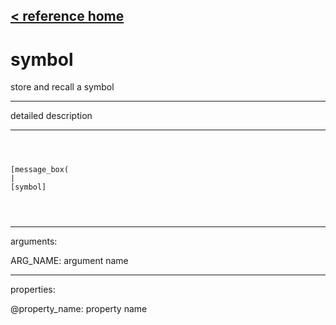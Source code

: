 [< reference home](ceammc_lib.html)
---

# symbol


store and recall a symbol

---

detailed description
<br>


---


```



[message_box(                                 
|
[symbol]


            
```

---
arguments:

ARG_NAME: argument name<br>

---
properties:

@property_name: property name<br>

